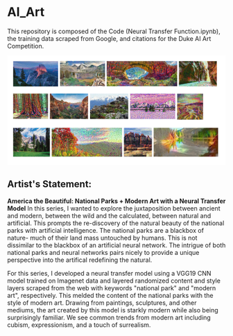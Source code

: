 # AI_Art

This repository is composed of the Code (Neural Transfer Function.ipynb), the training data scraped from Google, and citations for the Duke AI Art Competition.

![Image of Art](outputs/Duke_Submission.jpg)

## Artist's Statement:

**America the Beautiful: National Parks + Modern Art with a Neural Transfer Model**
In this series, I wanted to explore the juxtaposition between ancient and modern, between the wild and the calculated, between natural and artificial. This prompts the re-discovery of the natural beauty of the national parks with artificial intelligence. The national parks are a blackbox of nature- much of their land mass untouched by humans. This is not dissimilar to the blackbox of an artificial neural network. The intrigue of both national parks and neural networks pairs nicely to provide a unique perspective into the artifical redefining the natural. 

For this series, I developed a neural transfer model using a VGG19 CNN model trained on Imagenet data and layered randomized content and style layers scraped from the web with keywords "national park" and "modern art", respectively. This melded the content of the national parks with the style of modern art. Drawing from paintings, sculptures, and other mediums, the art created by this model is starkly modern while also being surprisingly familiar. We see common trends from modern art including cubism, expressionism, and a touch of surrealism.  

